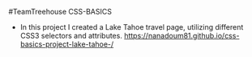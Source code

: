 
#TeamTreehouse CSS-BASICS
- In this project I created a Lake Tahoe travel page, utilizing different CSS3 selectors and attributes.
https://nanadoum81.github.io/css-basics-project-lake-tahoe-/
